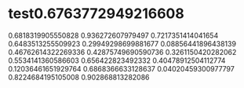 # test0.6763772949216608
0.6818319905550828
0.936272607979497
0.7217351414041654
0.6483513255509923
0.29949298699881677
0.08856441896438139
0.46762614322269336
0.42875749690590736
0.3261150420282062
0.5534141360586603
0.656422823492332
0.40478912504112774
0.12036461651929764
0.6868366633128637
0.04020459300977797
0.8224684195105008
0.902868813282086
